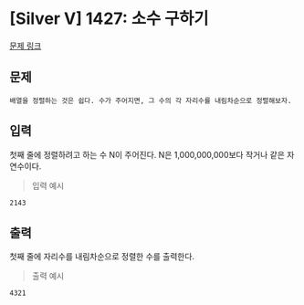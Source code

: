 # [Silver V] 1427: 소수 구하기
[문제 링크](https://www.acmicpc.net/problem/1427)

## 문제
```
배열을 정렬하는 것은 쉽다. 수가 주어지면, 그 수의 각 자리수를 내림차순으로 정렬해보자.
```

## 입력
첫째 줄에 정렬하려고 하는 수 N이 주어진다. N은 1,000,000,000보다 작거나 같은 자연수이다.
> 입력 예시
```
2143
```

## 출력
첫째 줄에 자리수를 내림차순으로 정렬한 수를 출력한다.
> 출력 예시
```
4321
```

